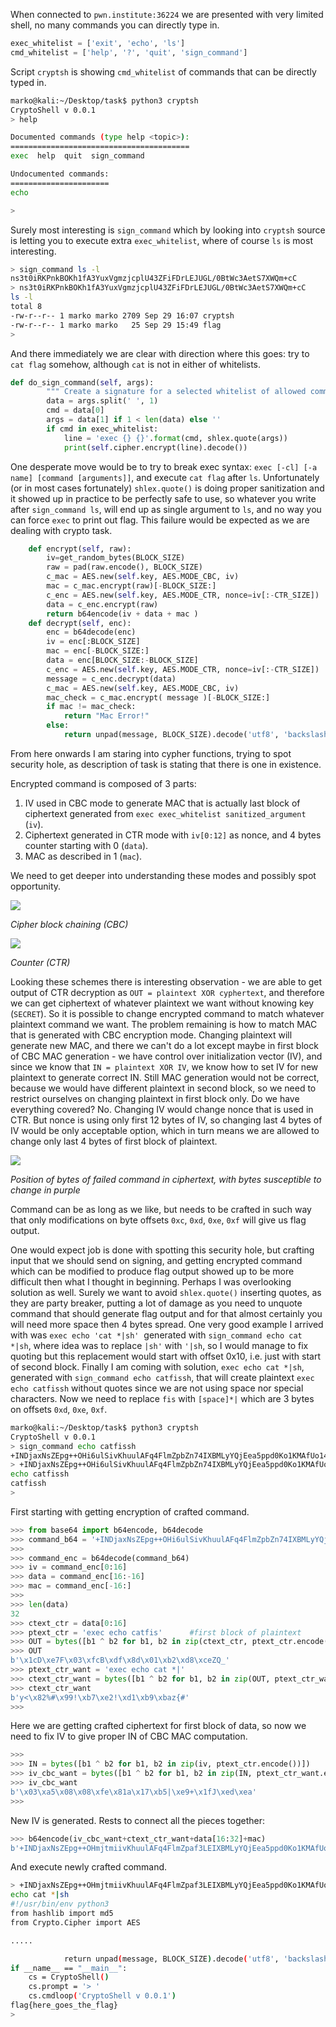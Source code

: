 When connected to ```pwn.institute:36224``` we are presented with very limited shell, no many commands you can directly type in.

```python
exec_whitelist = ['exit', 'echo', 'ls']
cmd_whitelist = ['help', '?', 'quit', 'sign_command']
```

Script ```cryptsh``` is showing ```cmd_whitelist``` of commands that can be directly typed in.

```bash
marko@kali:~/Desktop/task$ python3 cryptsh
CryptoShell v 0.0.1
> help

Documented commands (type help <topic>):
========================================
exec  help  quit  sign_command

Undocumented commands:
======================
echo

> 
```

Surely most interesting is ```sign_command``` which by looking into ```cryptsh``` source is letting you to execute extra ```exec_whitelist```, where of course ```ls``` is most interesting.

```bash
> sign_command ls -l
ns3t0iRKPnkBOKh1fA3YuxVgmzjcplU43ZFiFDrLEJUGL/0BtWc3AetS7XWQm+cC
> ns3t0iRKPnkBOKh1fA3YuxVgmzjcplU43ZFiFDrLEJUGL/0BtWc3AetS7XWQm+cC
ls -l
total 8
-rw-r--r-- 1 marko marko 2709 Sep 29 16:07 cryptsh
-rw-r--r-- 1 marko marko   25 Sep 29 15:49 flag
> 
```

And there immediately we are clear with direction where this goes: try to ```cat flag``` somehow, although ```cat``` is not in either of whitelists.

```python
def do_sign_command(self, args):
        """ Create a signature for a selected whitelist of allowed commands (for testing purposes)"""
        data = args.split(' ', 1)
        cmd = data[0]
        args = data[1] if 1 < len(data) else ''
        if cmd in exec_whitelist:
            line = 'exec {} {}'.format(cmd, shlex.quote(args))
            print(self.cipher.encrypt(line).decode())
```

One desperate move would be to try to break exec syntax: ```exec [-cl] [-a name] [command [arguments]]```, and execute ```cat flag``` after ```ls```.
Unfortunately (or in most cases fortunately) ```shlex.quote()``` is doing proper sanitization and it showed up in practice to be perfectly safe to use, so whatever you write after
```sign_command ls```, will end up as single argument to ```ls```, and no way you can force ```exec``` to print out flag. This failure would be expected as we are dealing with crypto task.

```python
    def encrypt(self, raw):
        iv=get_random_bytes(BLOCK_SIZE)
        raw = pad(raw.encode(), BLOCK_SIZE)
        c_mac = AES.new(self.key, AES.MODE_CBC, iv)
        mac = c_mac.encrypt(raw)[-BLOCK_SIZE:]
        c_enc = AES.new(self.key, AES.MODE_CTR, nonce=iv[:-CTR_SIZE])
        data = c_enc.encrypt(raw)
        return b64encode(iv + data + mac )
    def decrypt(self, enc):
        enc = b64decode(enc)
        iv = enc[:BLOCK_SIZE]
        mac = enc[-BLOCK_SIZE:]
        data = enc[BLOCK_SIZE:-BLOCK_SIZE]
        c_enc = AES.new(self.key, AES.MODE_CTR, nonce=iv[:-CTR_SIZE])
        message = c_enc.decrypt(data)
        c_mac = AES.new(self.key, AES.MODE_CBC, iv)
        mac_check = c_mac.encrypt( message )[-BLOCK_SIZE:]
        if mac != mac_check:
            return "Mac Error!"
        else:
            return unpad(message, BLOCK_SIZE).decode('utf8', 'backslashreplace')
```

From here onwards I am staring into cypher functions, trying to spot security hole, as description of task is stating that there is one in existence.

Encrypted command is composed of 3 parts: 
1. IV used in CBC mode to generate MAC that is actually last block of ciphertext generated from ```exec exec_whitelist sanitized_argument``` (```iv```).
2. Ciphertext generated in CTR mode with ```iv[0:12]``` as nonce, and 4 bytes counter starting with 0 (```data```).
3. MAC as described in 1 (```mac```).

We need to get deeper into understanding these modes and possibly spot opportunity. 

![](https://github.com/markich88/BalCCon2k20_cryptsh/blob/main/IN.png)

*Cipher block chaining (CBC)*

![](https://github.com/markich88/BalCCon2k20_cryptsh/blob/main/OUT.png)

*Counter (CTR)*

Looking these schemes there is interesting observation - we are able to get output of CTR decryption as ```OUT = plaintext XOR cyphertext```, and therefore we can get ciphertext
of whatever plaintext we want without knowing key (```SECRET```). So it is possible to change encrypted command to match whatever plaintext command we want. The problem remaining is how to match MAC that is generated with CBC encryption mode. Changing plaintext will generate new MAC, and there we can't do a lot except maybe in first block of CBC MAC generation - we have control over initialization vector (IV), and since we know that ```IN = plaintext XOR IV```, we know how to set IV for new plaintext to generate correct IN.
Still MAC generation would not be correct, because we would have different plaintext in second block, so we need to restrict ourselves on changing plaintext in first block only. Do we have everything covered? No. Changing IV would change nonce that is used in CTR. But nonce is using only first 12 bytes of IV, so changing last 4 bytes of IV would be only acceptable option, which in turn means we are allowed to change only last 4 bytes of first block of plaintext. 

![](https://github.com/markich88/BalCCon2k20_cryptsh/blob/main/Slika1.png)

*Position of bytes of failed command in ciphertext, with bytes susceptible to change in purple*

Command can be as long as we like, but needs to be crafted in such way that only modifications on byte offsets ```0xc```, ```0xd```, ```0xe```, ```0xf``` will give us flag output.

One would expect job is done with spotting this security hole, but crafting input that we should send on signing, and getting encrypted command which can be modified to produce flag output showed up to be more difficult then what I thought in beginning. Perhaps I was overlooking solution as well. Surely we want to avoid ```shlex.quote()``` inserting quotes, as they are party breaker, putting a lot of damage as you need to unquote command that should generate flag output and for that almost certainly you will need more space then 4 bytes spread. One very good example I arrived with was ```exec echo 'cat *|sh'```  generated with ```sign_command echo cat *|sh```, where idea was to replace ```|sh'``` with ```'|sh```, so I would manage to fix quoting but this replacement would start with offset 0x10, i.e. just with start of second block. Finally I am coming with solution, ```exec echo cat *|sh```, generated with ```sign_command echo catfissh```, that will create plaintext ```exec echo catfissh``` without quotes since we are not using space nor special characters. Now we need to replace ```fis``` with ```[space]*|``` which are 3 bytes on offsets ```0xd```, ```0xe```, ```0xf```.

```bash
marko@kali:~/Desktop/task$ python3 cryptsh
CryptoShell v 0.0.1
> sign_command echo catfissh
+INDjaxNsZEpg++OHi6ulSivKhuulAFq4FlmZpbZn74IXBMLyYQjEea5ppd0Ko1KMAfUo14cHeXWOOPlOJSVtQ==
> +INDjaxNsZEpg++OHi6ulSivKhuulAFq4FlmZpbZn74IXBMLyYQjEea5ppd0Ko1KMAfUo14cHeXWOOPlOJSVtQ==
echo catfissh
catfissh
>   
```

First starting with getting encryption of crafted command.

```python
>>> from base64 import b64encode, b64decode
>>> command_b64 = '+INDjaxNsZEpg++OHi6ulSivKhuulAFq4FlmZpbZn74IXBMLyYQjEea5ppd0Ko1KMAfUo14cHeXWOOPlOJSVtQ=='
>>> 
>>> command_enc = b64decode(command_b64)
>>> iv = command_enc[0:16]
>>> data = command_enc[16:-16]
>>> mac = command_enc[-16:]
>>> 
>>> len(data)                                                                            
32                                                                                                  
>>> ctext_ctr = data[0:16]
>>> ptext_ctr = 'exec echo catfis'      #first block of plaintext
>>> OUT = bytes([b1 ^ b2 for b1, b2 in zip(ctext_ctr, ptext_ctr.encode())])
>>> OUT
b'\x1cD\xe7F\x03\xfcB\xdf\x8d\x01\xb2\xd8\xceZQ_'
>>> ptext_ctr_want = 'exec echo cat *|'
>>> ctext_ctr_want = bytes([b1 ^ b2 for b1, b2 in zip(OUT, ptext_ctr_want.encode())])
>>> ctext_ctr_want
b'y<\x82%#\x99!\xb7\xe2!\xd1\xb9\xbaz{#'
>>> 
```

Here we are getting crafted ciphertext for first block of data, so now we need to fix IV to give proper IN of CBC MAC computation.

```python
>>> 
>>> IN = bytes([b1 ^ b2 for b1, b2 in zip(iv, ptext_ctr.encode())])
>>> iv_cbc_want = bytes([b1 ^ b2 for b1, b2 in zip(IN, ptext_ctr_want.encode())])
>>> iv_cbc_want
b'\x03\xa5\x08\x08\xfe\x81a\x17\xb5|\xe9+\x1fJ\xed\xea'
>>> 
```

New IV is generated. Rests to connect all the pieces together:

```python
>>> b64encode(iv_cbc_want+ctext_ctr_want+data[16:32]+mac)
b'+INDjaxNsZEpg++OHmjtmiivKhuulAFq4FlmZpaf3LEIXBMLyYQjEea5ppd0Ko1KMAfUo14cHeXWOOPlOJSVtQ=='
```
And execute newly crafted command.

```bash
> +INDjaxNsZEpg++OHmjtmiivKhuulAFq4FlmZpaf3LEIXBMLyYQjEea5ppd0Ko1KMAfUo14cHeXWOOPlOJSVtQ==
echo cat *|sh
#!/usr/bin/env python3
from hashlib import md5
from Crypto.Cipher import AES

.....

            return unpad(message, BLOCK_SIZE).decode('utf8', 'backslashreplace')
if __name__ == "__main__":
    cs = CryptoShell()
    cs.prompt = '> '
    cs.cmdloop('CryptoShell v 0.0.1')
flag{here_goes_the_flag}
> 
```
